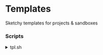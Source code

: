 # Templates

Sketchy templates for projects & sandboxes

### Scripts

<details>
<summary>tpl.sh</summary>

```sh
#!/usr/bin/env bash
set -euo pipefail
IFS=$'\n\t'

# paths
CWD=$PWD
TEMPLATES_DIR=~/templates

pick_template() {
cd "$TEMPLATES_DIR"
fd . -td -d 1 | fzf
}

main() {
    # select template
    local selected_template source destination
    selected_template=$(pick_template)
    if [[ -z "$selected_template" ]]; then
    exit
    fi
    source="$TEMPLATES_DIR/$selected_template"
    echo "Source: $source"

    # select destination
    echo -n 'Destination: '
    read -i "$CWD/" -e -r destination

    # apply
    if [ -d "$destination" ]; then
    cp -r "$source""/*" "$destination"
    else
    cp -r "$source" "$destination"
    fi
    git init
}

main
```

</details>
